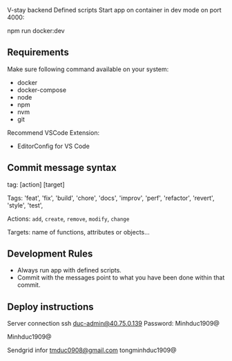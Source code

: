 V-stay backend
Defined scripts
Start app on container in dev mode on port 4000:

npm run docker:dev

## Requirements

Make sure following command available on your system:

- docker
- docker-compose
- node
- npm
- nvm
- git

Recommend VSCode Extension:

- EditorConfig for VS Code

## Commit message syntax

tag: [action] [target]


Tags:
'feat',
'fix',
'build',
'chore',
'docs',
'improv',
'perf',
'refactor',
'revert',
'style',
'test',

Actions: `add`, `create`, `remove`, `modify`, `change`

Targets: name of functions, attributes or objects...

## Development Rules

- Always run app with defined scripts.
- Commit with the messages point to what you have been done within that commit.

## Deploy instructions
Server connection
ssh duc-admin@40.75.0.139
Password: Minhduc1909@

Minhduc1909@

Sendgrid infor
tmduc0908@gmail.com
tongminhduc1909@
